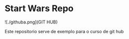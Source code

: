 # Start Wars Repo

![./githuba.png](GIT HUB)

Este repositorio serve de exemplo para o curso de git hub
